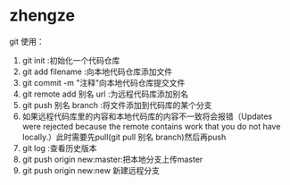zhengze
=======

git 使用：
1. git init :初始化一个代码仓库
2. git add filename :向本地代码仓库添加文件
3. git commit -m "注释"向本地代码仓库提交文件
4. git remote add 别名 url :为远程代码库添加别名
5. git push 别名 branch :将文件添加到代码库的某个分支
6. 如果远程代码库里的内容和本地代码库的内容不一致将会报错（Updates were rejected because the remote contains work that you do not have locally.）此时需要先pull(git pull 别名 branch)然后再push
7. git log :查看历史版本
8. git push origin new:master:把本地分支上传master
9. git push origin new:new 新建远程分支
